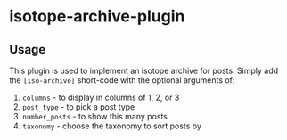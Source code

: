 # isotope-archive-plugin

## Usage

This plugin is used to implement an isotope archive for posts. Simply add the `[iso-archive]` short-code with the optional arguments of:

1. `columns` - to display in columns of 1, 2, or 3
2. `post_type` - to pick a post type
3. `number_posts` - to show this many posts
4. `taxonomy` - choose the taxonomy to sort posts by